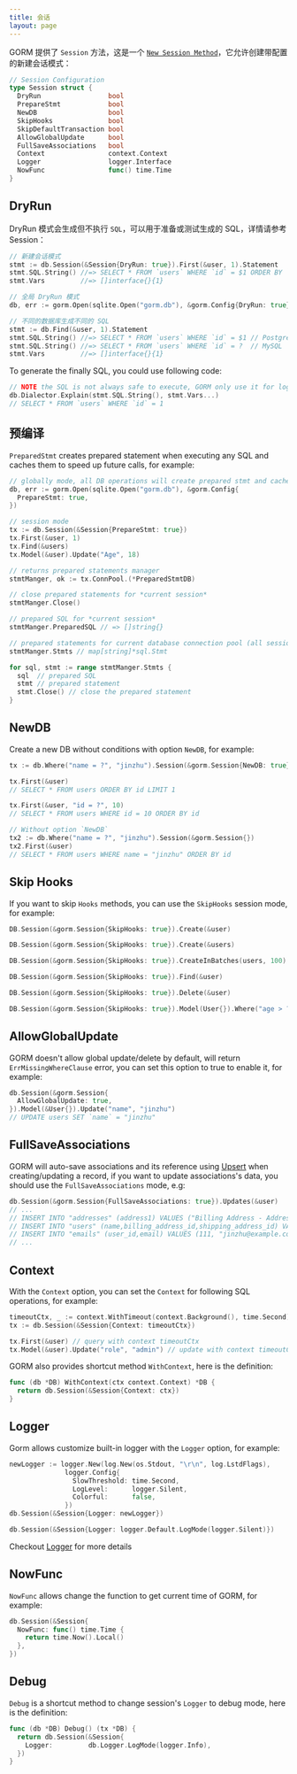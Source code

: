 ```yaml
---
title: 会话
layout: page
---
```


GORM 提供了 `Session` 方法，这是一个 [`New Session Method`](method_chaining.html)，它允许创建带配置的新建会话模式：

```go
// Session Configuration
type Session struct {
  DryRun                 bool
  PrepareStmt            bool
  NewDB                  bool
  SkipHooks              bool
  SkipDefaultTransaction bool
  AllowGlobalUpdate      bool
  FullSaveAssociations   bool
  Context                context.Context
  Logger                 logger.Interface
  NowFunc                func() time.Time
}
```

## DryRun

DryRun 模式会生成但不执行 `SQL`，可以用于准备或测试生成的 SQL，详情请参考 Session：

```go
// 新建会话模式
stmt := db.Session(&Session{DryRun: true}).First(&user, 1).Statement
stmt.SQL.String() //=> SELECT * FROM `users` WHERE `id` = $1 ORDER BY `id`
stmt.Vars         //=> []interface{}{1}

// 全局 DryRun 模式
db, err := gorm.Open(sqlite.Open("gorm.db"), &gorm.Config{DryRun: true})

// 不同的数据库生成不同的 SQL
stmt := db.Find(&user, 1).Statement
stmt.SQL.String() //=> SELECT * FROM `users` WHERE `id` = $1 // PostgreSQL
stmt.SQL.String() //=> SELECT * FROM `users` WHERE `id` = ?  // MySQL
stmt.Vars         //=> []interface{}{1}
```

To generate the finally SQL, you could use following code:

```go
// NOTE the SQL is not always safe to execute, GORM only use it for logs, it might cause SQL injection
db.Dialector.Explain(stmt.SQL.String(), stmt.Vars...)
// SELECT * FROM `users` WHERE `id` = 1
```

## 预编译

`PreparedStmt` creates prepared statement when executing any SQL and caches them to speed up future calls, for example:

```go
// globally mode, all DB operations will create prepared stmt and cache them
db, err := gorm.Open(sqlite.Open("gorm.db"), &gorm.Config{
  PrepareStmt: true,
})

// session mode
tx := db.Session(&Session{PrepareStmt: true})
tx.First(&user, 1)
tx.Find(&users)
tx.Model(&user).Update("Age", 18)

// returns prepared statements manager
stmtManger, ok := tx.ConnPool.(*PreparedStmtDB)

// close prepared statements for *current session*
stmtManger.Close()

// prepared SQL for *current session*
stmtManger.PreparedSQL // => []string{}

// prepared statements for current database connection pool (all sessions)
stmtManger.Stmts // map[string]*sql.Stmt

for sql, stmt := range stmtManger.Stmts {
  sql  // prepared SQL
  stmt // prepared statement
  stmt.Close() // close the prepared statement
}
```

## NewDB

Create a new DB without conditions with option `NewDB`, for example:

```go
tx := db.Where("name = ?", "jinzhu").Session(&gorm.Session{NewDB: true})

tx.First(&user)
// SELECT * FROM users ORDER BY id LIMIT 1

tx.First(&user, "id = ?", 10)
// SELECT * FROM users WHERE id = 10 ORDER BY id

// Without option `NewDB`
tx2 := db.Where("name = ?", "jinzhu").Session(&gorm.Session{})
tx2.First(&user)
// SELECT * FROM users WHERE name = "jinzhu" ORDER BY id
```

## Skip Hooks

If you want to skip `Hooks` methods, you can use the `SkipHooks` session mode, for example:

```go
DB.Session(&gorm.Session{SkipHooks: true}).Create(&user)

DB.Session(&gorm.Session{SkipHooks: true}).Create(&users)

DB.Session(&gorm.Session{SkipHooks: true}).CreateInBatches(users, 100)

DB.Session(&gorm.Session{SkipHooks: true}).Find(&user)

DB.Session(&gorm.Session{SkipHooks: true}).Delete(&user)

DB.Session(&gorm.Session{SkipHooks: true}).Model(User{}).Where("age > ?", 18).Updates(&user)
```

## AllowGlobalUpdate

GORM doesn't allow global update/delete by default, will return `ErrMissingWhereClause` error, you can set this option to true to enable it, for example:

```go
db.Session(&gorm.Session{
  AllowGlobalUpdate: true,
}).Model(&User{}).Update("name", "jinzhu")
// UPDATE users SET `name` = "jinzhu"
```

## FullSaveAssociations

GORM will auto-save associations and its reference using [Upsert](create.html#upsert) when creating/updating a record, if you want to update associations's data, you should use the `FullSaveAssociations` mode, e.g:

```go
db.Session(&gorm.Session{FullSaveAssociations: true}).Updates(&user)
// ...
// INSERT INTO "addresses" (address1) VALUES ("Billing Address - Address 1"), ("Shipping Address - Address 1") ON DUPLICATE KEY SET address1=VALUES(address1);
// INSERT INTO "users" (name,billing_address_id,shipping_address_id) VALUES ("jinzhu", 1, 2);
// INSERT INTO "emails" (user_id,email) VALUES (111, "jinzhu@example.com"), (111, "jinzhu-2@example.com") ON DUPLICATE KEY SET email=VALUES(email);
// ...
```

## Context

With the `Context` option, you can set the `Context` for following SQL operations, for example:

```go
timeoutCtx, _ := context.WithTimeout(context.Background(), time.Second)
tx := db.Session(&Session{Context: timeoutCtx})

tx.First(&user) // query with context timeoutCtx
tx.Model(&user).Update("role", "admin") // update with context timeoutCtx
```

GORM also provides shortcut method `WithContext`,  here is the definition:

```go
func (db *DB) WithContext(ctx context.Context) *DB {
  return db.Session(&Session{Context: ctx})
}
```

## Logger

Gorm allows customize built-in logger with the `Logger` option, for example:

```go
newLogger := logger.New(log.New(os.Stdout, "\r\n", log.LstdFlags),
              logger.Config{
                SlowThreshold: time.Second,
                LogLevel:      logger.Silent,
                Colorful:      false,
              })
db.Session(&Session{Logger: newLogger})

db.Session(&Session{Logger: logger.Default.LogMode(logger.Silent)})
```

Checkout [Logger](logger.html) for more details

## NowFunc

`NowFunc` allows change the function to get current time of GORM, for example:

```go
db.Session(&Session{
  NowFunc: func() time.Time {
    return time.Now().Local()
  },
})
```

## Debug

`Debug` is a shortcut method to change session's `Logger` to debug mode,  here is the definition:

```go
func (db *DB) Debug() (tx *DB) {
  return db.Session(&Session{
    Logger:         db.Logger.LogMode(logger.Info),
  })
}
```
